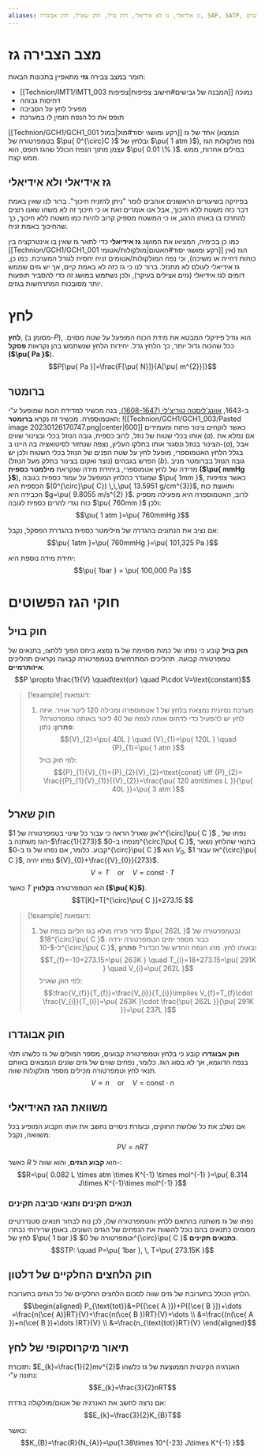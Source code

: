 ```yaml
---
aliases: גז אידיאלי, גז לא אידיאלי, חוק בויל, חוק שארל, חוק אבוגדרו, SAP, SATP, חוק הלחצים החלקיים, משוואת הגז האידיאלי, קבוע הגזים
---
```

# מצב הצבירה גז
חומר במצב צבירה **גזי** מתאפיין בתכונות הבאות:
- [[Technion/IMT1/IMT1_003 המבנה של גבישים#חישוב צפיפות|צפיפות]] נמוכה
- דחיסות גבוהה
- מפעיל לחץ על הסביבה
- תופס את כל הנפח הזמין לו במערכת

[[Technion/GCH1/GCH1_001 רקע ומושגי יסוד#מול|במול]] אחד של גז (הנמצא בטמפרטורה של $\pu{ 0^{\circ}C }$  ובלחץ של $\pu{ 1 atm }$), נפח מולקולות הגז עצמן מתוך הנפח הכולל שהגז תופס, הוא $\pu{ 0.01 \% }$. במילים אחרות, ממש ממש קצת.

## גז אידיאלי ולא אידיאלי
בפיזיקה בשיעורים הראשונים אוהבים לומר "ניתן להזניח חיכוך". ברור לנו שאין באמת דבר כזה משטח ללא חיכוך, אבל אנו אומרים זאת או כי חיכוך זה לא משהו שאנו רוצים להתרכז בו באותו הרגע, או כי המשטח מספיק קרוב להיות כמו משטח ללא חיכוך, כך שהחיכוך באמת זניח.

כמו כן בכימיה, המציאו את המושג **גז אידיאלי** כדי לתאר גז שאין בו אינטרקציה בין [[Technion/GCH1/GCH1_001 רקע ומושגי יסוד#האטום|מולקולות/אטומי]] הגז (אין כוחות דחייה או משיכה), וכי נפח המולקולות/אטומים זניח יחסית לגודל המערכת. כמו כן, גז אידיאלי לעולם לא מתנזל.
ברור לנו כי גז כזה לא באמת קיים, אך יש גזים שממש דומים לגז אידיאלי (גזים אצילים בעיקר), ולכן נשתמש במושג זה כדי להסביר תופעות יותר מסובכות המתרחשות בגזים.

# לחץ
**לחץ**, (מסומן ב-$P$), הוא גודל פיזיקלי המבטא את מידת הכוח המופעל על שטח מסוים. ככל שהכוח גדול יותר, כך הלחץ גדל. יחידות הלחץ שנשתמש בהן נקראות **פסקל ($\pu{ Pa }$**).
$$P[\pu{ Pa }]=\frac{F[\pu{ N}]}{A[\pu{ m^{2}}]}$$

## ברומטר
ב-1643, [אוונג'ליסטה טוריצ'לי (1608-1647)](https://en.wikipedia.org/wiki/Evangelista_Torricelli), בנה מכשיר למדידת הכוח שמופעל ע"י האטמוספרה. מכשיר זה נקרא **ברומטר**:
![[Technion/GCH1/GCH1_003/Pasted image 20230126170747.png|center|600]]
כאשר לוקחים צינור פתוח ומעמידים אותו בכלי שטוח של נוזל, לרוב כספית, גובה הנוזל בכלי ובצינור שווים ($a$).
אם נמלא את הצינור בנוזל ונסגור אותו בחלקו העליון, נצפה שנחזור לסיטואציה בה היינו ב-$(a)$, אבל בגלל הלחץ האטמוספרי, מופעל לחץ על שטח הפנים של הנוזל בכלי השטוח  ולכן יש הפרש בגבהים (נוצר ואקום בצינור בחלק מעל הנוזל) ($b$). גובה הנוזל בברומטר מניב מדידה של לחץ אטמוספרי, ביחידת מידה שנקראת **מילמטר כספית ($\pu{ mmHg }$**), שמוגדר כהלחץ המופעל על עמוד כספית בגובה $\pu{ 1mm }$, כאשר צפיפות הכספית היא $(0^{\circ}\pu{ C}) \,\,\pu{ 13.5951 g/cm^{3}}$, ותאוצת כוח הכבידה היא $g=\pu{ 9.8055 m/s^{2} }$. לרוב, האטמוספרה היא מפעילה מספיק כוח נגדי להרים כספית לגובה $\pu{ 760mm }$ ולכן:
$$\pu{ 1 atm }=\pu{ 760mmHg }$$

אם נציב את הנתונים בהגדרה של מילימטר כספית בהגדרת הפסקל, נקבל:
$$\pu{ 1atm }=\pu{ 760mmHg }=\pu{ 101,325 Pa }$$

יחידת מידה נוספת היא:
$$\pu{ 1bar } = \pu{ 100,000 Pa }$$

# חוקי הגז הפשוטים
## חוק בויל
**חוק בויל** קובע כי נפחו של כמות מסוימת של גז נמצא ביחס הפוך ללחצו, בתנאים של טמפרטורה קבועה. תהליכים המתרחשים בטמפרטורה קבועה נקראים תהליכים **איזותרמיים**.
$$P \propto \frac{1}{V} \quad\text{or} \quad P\cdot V=\text{constant}$$
>[!example] דוגמאות:
>1. מערכת נסיונית נמצאת בלחץ של $1$ אטמוספרה ומכילה $120$ ליטר אוויר. איזה לחץ יש להפעיל כדי לדחוס אותה לנפח של $40$ ליטר באותה טמפרטורה?
>	**פתרון:**
>	נתון:
>	$${V}_{2}=\pu{ 40L } \quad {V}_{1}=\pu{ 120L } \quad {P}_{1}=\pu{ 1 atm }$$
>	לפי חוק בויל:
>	$${P}_{1}{V}_{1}={P}_{2}{V}_{2}=\text{const} \iff {P}_{2}= \frac{{P}_{1}{V}_{1}}{{V}_{2}}=\frac{\pu{ 120 atm\times L }}{\pu{ 40L }}=\pu{ 3 atm }$$
## חוק שארל
ז'אק שארל הראה כי עבור כל שינוי בטמפרטורה של $1^{\circ}\pu{ C }$ , נפחו של הגז משתנה ב-$\frac{1}{273}$ מנפחו ב-$0^{\circ}\pu{ C }$, בתנאי שהלחץ נשאר קבוע. כלומר, אם נפחו של גז ב-$0^{\circ}\pu{ C }$ הוא ${V}_{0}$, אז עבור $1^{\circ}\pu{ C }$, נפחו יהיה ${V}_{0}+\frac{{V}_{0}}{273}$.
$$V\propto T \quad \text{or} \quad V=\text{const}\cdot T$$

כאשר $T$ הוא הטמפרטורה **בקלווין ($\pu{ K}$)**.
$$T[K]=T[^{\circ}\pu{ C }]+273.15 $$
>[!example] דוגמאות:
>1. כדור פורח מולא בגז הליום בנפח של $\pu{ 262L }$ ובטמפרטורה של $18^{\circ}\pu{ C }$. כבור מספר ימים הטמפרטורה ירדה ל-$-10^{\circ}\pu{ C }$, באותו לחץ. מהו הנפח החדש של הכדור?
>	**פתרון:**
>	$$T_{f}=-10+273.15=\pu{ 263K } \quad T_{i}=18+273.15=\pu{ 291K } \quad V_{i}=\pu{ 262L }$$
>	לפי חוק שארל:
>	$$\frac{V_{f}}{T_{f}}=\frac{V_{i}}{T_{i}}\implies V_{f}=T_{f}\cdot \frac{V_{i}}{T_{i}}=\pu{ 263K }\cdot \frac{\pu{ 262L }}{\pu{ 291K }}=\pu{ 237L }$$

## חוק אבוגדרו
**חוק אבוגדרו** קובע כי בלחץ וטמפרטורה קבועים, מספר המולים של גז כלשהו תלוי בנפח הדוגמא, אך לא בסוג הגז. כלומר, נפחים שווים של גזים שונים הנמצאים באותם תנאי לחץ וטמפרטורה מכילים מספר מולקולות שווה.
$$V\propto n \quad \text{or} \quad V=\text{const} \cdot n$$

## משוואת הגז האידיאלי
אם נשלב את כל שלושת החוקים, ובעזרת ניסויים נחשב את אותו הקבוע המופיע בכל משוואה, נקבל:
$$PV=nRT$$

כאשר $R$ הוא **קבוע הגזים**, והוא שווה ל-:
$$R=\pu{ 0.082 L \times atm \times K^{-1} \times mol^{-1} }=\pu{ 8.314 J\times K^{-1}\times mol^{-1} }$$

### תנאים תקינים ותנאי סביבה תקינים
נפחו של גז משתנה בהתאם ללחץ והטמפרטורה שלו, לכן נוח לבחור תנאים סטנדרטיים מסומים כתנאים בהם נוכל להשוות את הנפחים של הגזים השונים. באופן שרירותי נבחרו לחץ של $\pu{ 1 bar }$ וטמפרטורה של $0^{\circ}\pu{ C }$ **כתנאים תקינים**.
$$STP: \quad P=\pu{ 1bar }, \, T=\pu{ 273.15K  }$$
## חוק הלחצים החלקיים של דלטון
הלחץ הכולל בתערובת של גזים שווה לסכום הלחצים החלקיים של כל הגזים בתערובת.
$$\begin{aligned}
P_{\text{tot}}&=P({\ce{ A }})+P({\ce{ B }})+\dots =\frac{n(\ce{ A)}RT}{V}+\frac{n(\ce{ B })RT}{V}+\dots  \\
&=\frac{(n(\ce{ A })+n(\ce{ B })+\dots )RT}{V} \\
&=\frac{n_{\text{tot}}RT}{V}
\end{aligned}$$

## תיאור מיקרוסקופי של לחץ
תזכורת: $E_{k}=\frac{1}{2}mv^{2}$
האנרגיה הקינטית הממוצעת של גז כלשהו נתונה ע"י:
$$E_{k}=\frac{3}{2}nRT$$

אם נרצה לחשב את האנרגיה של אטום/מולקולה בודדת:
$$E_{k}=\frac{3}{2}K_{B}T$$

כאשר:
$$K_{B}=\frac{R}{N_{A}}=\pu{1.38\times 10^{-23} J\times K^{-1} }$$